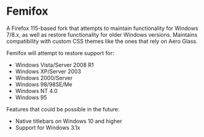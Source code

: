 # Femifox
A Firefox 115-based fork that attempts to maintain functionality for Windows 7/8.x, as well as restore functionality for older Windows versions. Maintains compatibility with custom CSS themes like the ones that rely on Aero Glass.

Femifox will attempt to restore support for:
- Windows Vista/Server 2008 R1
- Windows XP/Server 2003
- Windows 2000/Server
- Windows 98/98SE/Me
- Windows NT 4.0
- Windows 95

Features that could be possible in the future:
- Native titlebars on Windows 10 and higher
- Support for Windows 3.1x

